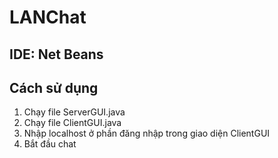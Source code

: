 # LANChat
## IDE: Net Beans
## Cách sử dụng  
1. Chạy file ServerGUI.java  
2. Chạy file ClientGUI.java  
3. Nhập localhost ở phần đăng nhập trong giao diện ClientGUI  
4. Bắt đầu chat  
